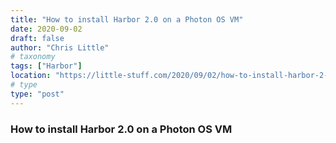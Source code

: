 ```yaml
---
title: "How to install Harbor 2.0 on a Photon OS VM"
date: 2020-09-02
draft: false
author: "Chris Little"
# taxonomy
tags: ["Harbor"]
location: "https://little-stuff.com/2020/09/02/how-to-install-harbor-2-0-on-a-photon-os-vm/"
# type
type: "post"
---
```


### How to install Harbor 2.0 on a Photon OS VM
